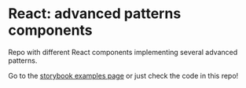 # React: advanced patterns components

Repo with different React components implementing several advanced patterns.

Go to the [storybook examples page](https://belco90.github.io/react-advanced-patterns-components/) or just check the code in this repo!
